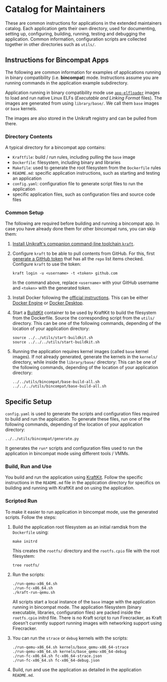 # Catalog for Maintainers

These are common instructions for applications in the extended maintainers catalog.
Each application gets their own directory, used for documenting, setting up, configuring, building, running, testing and debugging the application.
Common information, configuration scripts are collected together in other directories such as `utils/`.

## Instructions for Bincompat Apps

The following are common information for examples of applications running in binary compatibility (i.e. **bincompat**) mode.
Instructions assume you are running commands in the application example subdirectory.

Application running in binary compatibility mode use [`app-elfloader`](https://github.com/unikraft/app-elfloader) images to load and run native Linux ELFs (*Executable and Linking Format* files).
The images are generated from using `library/base/`.
We call them `base` images or `base` kernels.

The images are also stored in the Unikraft registry and can be pulled from there.

### Directory Contents

A typical directory for a bincompat app contains:

* `Kraftfile`: build / run rules, including pulling the `base` image
* `Dockerfile`: filesystem, including binary and libraries
* `Makefile`: used to generate the root filesystem from the `Dockerfile` rules
* `README.md`: specific application instructions, such as starting and testing an application
* `config.yaml`: configuration file to generate script files to run the application
* specific application files, such as configuration files and source code files

### Common Setup

The following are required before building and running a bincompat app.
In case you have already done them for other bincompat runs, you can skip them:

1. [Install Unikraft's companion command-line toolchain `kraft`](https://unikraft.org/docs/cli).

1. Configure `kraft` to be able to pull contents from GitHub.
   For this, first [generate a GitHub token](https://github.com/settings/tokens/new) that has all the `repo` list items checked.
   Configure `kraft` to use the token:

   ```
   kraft login -u <username> -t <token> github.com
   ```

   In the command above, replace `<username>` with your GitHub username and `<token>` with the generated token.

1. Install Docker following the [official instructions](https://docs.docker.com/engine/install/).
   This can be either [Docker Engine](https://docs.docker.com/engine/) or [Docker Desktop](https://docs.docker.com/desktop/).

1. Start a [BuildKit](https://docs.docker.com/build/buildkit/) container to be used by KraftKit to build the filesystem from the Dockerfile.
   Source the corresponding script from the `utils/` directory.
   This can be one of the following commands, depending of the location of your application directory:

   ```console
   source ../../utils/start-buildkit.sh
   source ../../../utils/start-buildkit.sh
   ```

1. Running the application requires kernel images (called `base` kernel images).
   If not already generated, generate the kernels in the `kernels/` directory, while inside the `library/base/` directory:
   This can be one of the following commands, depending of the location of your application directory:

   ```console
   ../../utils/bincompat/base-build-all.sh
   ../../../utils/bincompat/base-build-all.sh
   ```

## Specific Setup

`config.yaml` is used to generate the scripts and configuration files required to build and run the application.
To generate these files, run one of the following commands, depending of the location of your application directory:

```console
../../utils/bincompat/generate.py
```

It generates the `run*` scripts and configuration files used to run the application in bincompat mode using different tools / VMMs.

### Build, Run and Use

You build and run the application using [KraftKit](https://github.com/unikraft/kraftkit).
Follow the specific instructions in the `README.md` file in the application directory for specifics on building and running with KraftKit and on using the application.

### Scripted Run

To make it easier to run application in bincompat mode, use the generated scripts.
Follow the steps:

1. Build the application root filesystem as an initial ramdisk from the `Dockerfile` using:

   ```console
   make initrd
   ```

   This creates the `rootfs/` directory and the `rootfs.cpio` file with the root filesystem:

   ```console
   tree rootfs/
   ```

1. Run the scripts:

   ```console
   ./run-qemu-x86_64.sh
   ./run-fc-x86_64.sh
   ./kraft-run-qemu.sh
   ```

   All scripts start a local instance of the `base` image with the application running in bincompat mode.
   The application filesystem (binary executable, libraries, configuration files) are packed inside the `rootfs.cpio` initrd file.
   There is no Kraft script to run Firecracker, as Kraft doesn't currently support running images with networking support using Firecracker.

1. You can run the `strace` or `debug` kernels with the scripts:

   ```console
   ./run-qemu-x86_64.sh kernels/base_qemu-x86_64-strace
   ./run-qemu-x86_64.sh kernels/base_qemu-x86_64-debug
   ./run-fc-x86_64.sh fc-x86_64-strace.json
   ./run-fc-x86_64.sh fc-x86_64-debug.json
   ```

1. Build, run and use the application as detailed in the application `README.md`.
